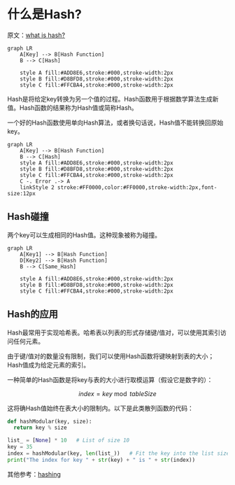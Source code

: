 # 什么是Hash?

原文：[what is hash?](https://www.educative.io/answers/what-is-hashing)

```mermaid
graph LR
    A[Key] --> B[Hash Function]
    B --> C[Hash]
   
    style A fill:#ADD8E6,stroke:#000,stroke-width:2px
    style B fill:#D8BFD8,stroke:#000,stroke-width:2px
    style C fill:#FFCBA4,stroke:#000,stroke-width:2px

```

Hash是将给定key转换为另一个值的过程。Hash函数用于根据数学算法生成新值。Hash函数的结果称为Hash值或简称Hash。

一个好的Hash函数使用单向Hash算法，或者换句话说，Hash值不能转换回原始key。

```mermaid
graph LR
    A[Key] --> B[Hash Function]
    B --> C[Hash]
    style A fill:#ADD8E6,stroke:#000,stroke-width:2px  
    style B fill:#D8BFD8,stroke:#000,stroke-width:2px 
    style C fill:#FFCBA4,stroke:#000,stroke-width:2px  
 	C -. Error .-> A
 	linkStyle 2 stroke:#FF0000,color:#FF0000,stroke-width:2px,font-size:12px

```

## Hash碰撞

两个key可以生成相同的Hash值。这种现象被称为碰撞。

```mermaid
graph LR
    A[Key1] --> B[Hash Function]
    D[Key2] --> B[Hash Function]
    B --> C[Same_Hash]
   
    style A fill:#ADD8E6,stroke:#000,stroke-width:2px
    style B fill:#D8BFD8,stroke:#000,stroke-width:2px
    style C fill:#FFCBA4,stroke:#000,stroke-width:2px
```

## Hash的应用

Hash最常用于实现哈希表。哈希表以列表的形式存储键/值对，可以使用其索引访问任何元素。

由于键/值对的数量没有限制，我们可以使用Hash函数将键映射到表的大小；Hash值成为给定元素的索引。

一种简单的Hash函数是将key与表的大小进行取模运算（假设它是数字的）：

$$
index = key \bmod tableSize
$$


这将确Hash值始终在表大小的限制内。以下是此类散列函数的代码：

```python
def hashModular(key, size):
  return key % size

list_ = [None] * 10   # List of size 10
key = 35
index = hashModular(key, len(list_))   # Fit the key into the list size
print("The index for key " + str(key) + " is " + str(index))
```

其他参考：[hashing](https://samwho.dev/hashing/)